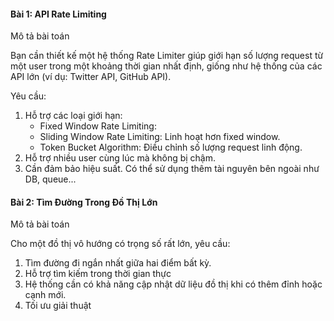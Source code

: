 #### Bài 1: API Rate Limiting

Mô tả bài toán

Bạn cần thiết kế một hệ thống Rate Limiter giúp giới hạn số lượng request từ một user trong một khoảng thời gian nhất định, giống như hệ thống của các API lớn (ví dụ: Twitter API, GitHub API).

Yêu cầu:

1. Hỗ trợ các loại giới hạn:
    - Fixed Window Rate Limiting:
    - Sliding Window Rate Limiting: Linh hoạt hơn fixed window.
    - Token Bucket Algorithm: Điều chỉnh số lượng request linh động.
2. Hỗ trợ nhiều user cùng lúc mà không bị chậm.
3. Cần đảm bảo hiệu suất. Có thể sử dụng thêm tài nguyên bên ngoài như DB, queue...

#### Bài 2: Tìm Đường Trong Đồ Thị Lớn

Mô tả bài toán

Cho một đồ thị vô hướng có trọng số rất lớn, yêu cầu:
1. Tìm đường đi ngắn nhất giữa hai điểm bất kỳ.
2. Hỗ trợ tìm kiếm trong thời gian thực
3. Hệ thống cần có khả năng cập nhật dữ liệu đồ thị khi có thêm đỉnh hoặc cạnh mới.
4. Tối ưu giải thuật
